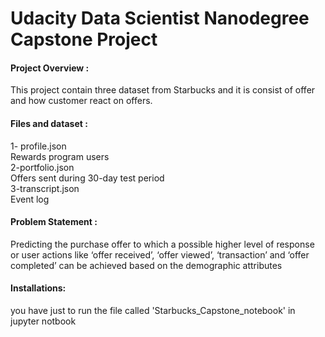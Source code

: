 <h1> Udacity Data Scientist Nanodegree Capstone Project </h1>
<h4> Project Overview :</h4>
This project contain three dataset from Starbucks and it is consist of offer and how customer react on offers.

<h4> Files and dataset :</h4>
1- profile.json<br>
Rewards program users<br>
2-portfolio.json<br>
Offers sent during 30-day test period<br>
3-transcript.json<br>
Event log<br>

<h4>Problem Statement :</h4>
Predicting the purchase offer to which a possible higher level of response or user actions like ‘offer received’, ‘offer viewed’, ‘transaction’ and ‘offer completed’ can be achieved based on the demographic attributes

<h4>Installations:</h4>
you have just to run the file called 'Starbucks_Capstone_notebook' in jupyter notbook 
